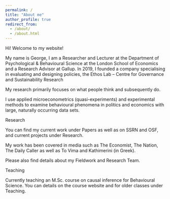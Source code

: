 ```yaml
---
permalink: /
title: "About me"
author_profile: true
redirect_from: 
  - /about/
  - /about.html
---
```


Hi! Welcome to my website!


My name is George, I am a Researcher and Lecturer at the Department of Psychological & Behavioural Science at the London School of Economics and a Research Advisor at Gallup. In 2019, I founded a company specialising in evaluating and designing policies, the Ethos Lab – Centre for Governance and Sustainability Research

My research primarily focuses on what people think and subsequently do.

I use applied microeconometrics (quasi-experiments) and experimental methods to examine behavioural phenomena in politics and economics with large, naturally occurring data sets.

Research

You can find my current work under Papers as well as on SSRN and OSF, and current projects under Research.

My work has been covered in media such as The Economist, The Nation, The Daily Caller as well as To Vima and Kathimerini (in Greek).

Please also find details about my Fieldwork and Research Team.

Teaching

Currently teaching an M.Sc. course on causal inference for Behavioural Science. You can details on the course website and for older classes under Teaching.